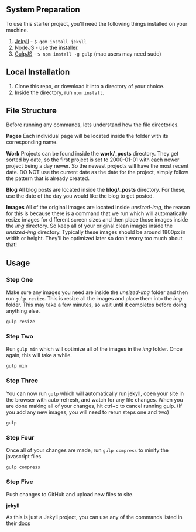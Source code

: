 ## System Preparation

To use this starter project, you'll need the following things installed on your machine.

1. [Jekyll](http://jekyllrb.com/) - `$ gem install jekyll`
2. [NodeJS](http://nodejs.org) - use the installer.
3. [GulpJS](https://github.com/gulpjs/gulp) - `$ npm install -g gulp` (mac users may need sudo)

## Local Installation

1. Clone this repo, or download it into a directory of your choice.
2. Inside the directory, run `npm install`.

## File Structure

Before running any commands, lets understand how the file directories.

**Pages**
Each individual page will be located inside the folder with its corresponding name.

**Work**
Projects can be found inside the **work/_posts** directory. They get sorted by date, so the first project is set to 2000-01-01 with each newer project being a day newer. So the newest projects will have the most recent date. DO NOT use the current date as the date for the project, simply follow the pattern that is already created.

**Blog**
All blog posts are located inside the **blog/_posts** directory. For these, use the date of the day you would like the blog to get posted.

**Images**
All of the original images are located inside *unsized-img*, the reason for this is because there is a command that we run which will automatically resize images for different screen sizes and then place those images inside the *img* directory. So keep all of your original clean images inside the *unsized-img* directory. Typically these images should be around 1800px in width or height. They'll be optimized later so don't worry too much about that!

## Usage

### Step One

Make sure any images you need are inside the *unsized-img* folder and then run `gulp resize`. This is resize all the images and place them into the *img* folder. This may take a few minutes, so wait until it completes before doing anything else.

```shell
gulp resize
```

### Step Two

Run `gulp min` which will optimize all of the images in the *img* folder. Once again, this will take a while.

```shell
gulp min
```

### Step Three

You can now run `gulp` which will automatically run jekyll, open your site in the browser with auto-refresh, and watch for any file changes. When you are done making all of your changes, hit ctrl+c to cancel running gulp. (If you add any new images, you will need to rerun steps one and two)

```shell
gulp
```

### Step Four

Once all of your changes are made, run `gulp compress` to minify the javascript files.

```shell
gulp compress
```

### Step Five

Push changes to GitHub and upload new files to site.

**jekyll**

As this is just a Jekyll project, you can use any of the commands listed in their [docs](http://jekyllrb.com/docs/usage/)
